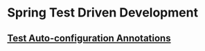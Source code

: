 # Spring Test Driven Development

## [Test Auto-configuration Annotations](https://docs.spring.io/spring-boot/docs/current/reference/html/test-auto-configuration.html)